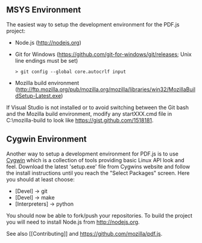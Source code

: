 ## MSYS Environment

The easiest way to setup the development environment for the PDF.js project:

* Node.js (http://nodejs.org)

* Git for Windows (https://github.com/git-for-windows/git/releases; Unix line endings must be set)

  ```> git config --global core.autocrlf input```

* Mozilla build environment (http://ftp.mozilla.org/pub/mozilla.org/mozilla/libraries/win32/MozillaBuildSetup-Latest.exe)

If Visual Studio is not installed or to avoid switching between the Git bash and the Mozilla build environment, modify any startXXX.cmd file in C:\mozilla-build to look like https://gist.github.com/1518181.

## Cygwin Environment
Another way to setup a development environment for PDF.js is to use [Cygwin](http://www.cygwin.com/) which is a collection of tools providing basic Linux API look and feel. Download the latest 'setup.exe' file from Cygwins website and follow the install instructions until you reach the "Select Packages" screen. Here you should at least choose:

  * [Devel] -> git
  * [Devel] -> make
  * [Interpreters] -> python

You should now be able to fork/push your repositories. To build the project you will need to install Node.js from http://nodejs.org.

See also [[Contributing]] and https://github.com/mozilla/pdf.js. 